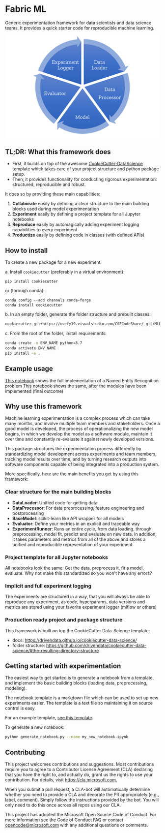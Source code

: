 # Fabric ML

Generic experimentation framework for data scientists and data science teams.
It provides a quick starter code for reproducible machine learning.

![Experiment flow](assets/experiment-flow.png)

## TL;DR: What this framework does

- First, it builds on top of the awesome
[CookieCutter-DataScience](https://drivendata.github.io/cookiecutter-data-science/) template which takes care of your project structure and python package setup.
- Then, it provides functionality for conducting rigorous experimentation: structured, reproducible and robust.

It does so by providing these main capabilities:

1. **Collaborate** easily by defining a clear structure to the main building blocks used during model experimentation
2. **Experiment** easily by defining a project template for all Jupyter notebooks
3. **Reproduce** easily by automagically adding experiment logging capabilities to every experiment
4. **Productize** easily by defining code in classes (with defined APIs)

## How to install
To create a new package for a new experiment:

a. Install `cookiecutter` (preferably in a virtual environment):
```
pip install cookiecutter
```

or (through conda):

```
conda config --add channels conda-forge
conda install cookiecutter
```

b. In an empty folder, generate the folder structure and prebuilt classes:

```sh
cookiecutter git+https://csefy19.visualstudio.com/CSECodeShare/_git/MLExperimentationFramework
```

c. From the root of the folder, install requirements:

```sh
conda create -n ENV_NAME python=3.7
conda activate ENV_NAME
pip install -e .
```

## Example usage
[This notebook](samples/ner_sample/notebooks/flair_ner.ipynb) shows the full implementation of a Named Entity Recognition problem
[This notebook](samples/ner_sample/notebooks/flair_ner_clean.ipynb) shows the same, after the modules have been implemented (final outcome)

## Why use this framework

Machine learning experimentation is a complex process which can take many months, 
and involve multiple team members and stakeholders. 
Once a good model is developed, the process of operationalizing the new model begins, in which we 
develop the model as a software module, maintain it over time 
and constantly re-evaluate it against newly developed versions.

This package structures the experimentation process differently 
by standardizing model development across experiments and team members, 
tracking model results over time, and by turning research outputs into software components 
capable of being integrated into a production system. 

More specifically, here are the main benefits you get by using this framework:

### Clear structure for the main building blocks

- **DataLoader**: Unified code for getting data
- **DataProcessor**: For data preprocessing, feature engineering and postprocessing
- **BaseModel**: scikit-learn like API wrapper for all models
- **Evaluator**: Define your metrics in an explicit and traceable way
- **ExperimentRunner**: Runs an entire cycle, from data loading,
through preprocessing, model fit, predict and evaluate on new data.
In addition, it takes parameters and metrics from all of the above
and stores a unified and reproducible representation of your experiment.

### Project template for all Jupyter notebooks

All notebooks look the same: Get the data, preprocess it, fit a model, evaluate.
Why not make this standardized so you won't have any errors?

### Implicit and full experiment logging

The experiments are structured in a way, that you will always be able to reproduce any experiment,
as code, hyperparams, data versions and metrics are stored using your favorite experiment logger (mlflow or others)

### Production ready project and package structure
This framework is built on top the CookieCutter Data-Science template: 
- docs: <https://drivendata.github.io/cookiecutter-data-science/>
- folder structure: <https://github.com/drivendata/cookiecutter-data-science/#the-resulting-directory-structure>


## Getting started with experimentation

The easiest way to get started is to generate a notebook from a template,
and implement the basic building blocks (loading data, preprocessing, modeling).

The notebook template is a markdown file which can be used to set up new experiments easier. 
The template is a text file so maintaining it on source control is easy.

For an example template, [see this template](<{{ cookiecutter.repo_name }}/notebook_templates/example_template.md>).

To generate a new notebook:

```sh
python generate_notebook.py --name my_new_notebook.ipynb
```


## Contributing

This project welcomes contributions and suggestions. Most contributions require you to agree to a Contributor License Agreement (CLA) declaring that you have the right to, and actually do, grant us the rights to use your contribution. For details, visit <https://cla.microsoft.com.>

When you submit a pull request, a CLA-bot will automatically determine whether you need to provide a CLA and decorate the PR appropriately (e.g., label, comment). Simply follow the instructions provided by the bot. You will only need to do this once across all repos using our CLA.

This project has adopted the Microsoft Open Source Code of Conduct. For more information see the Code of Conduct FAQ or contact opencode@microsoft.com with any additional questions or comments.
